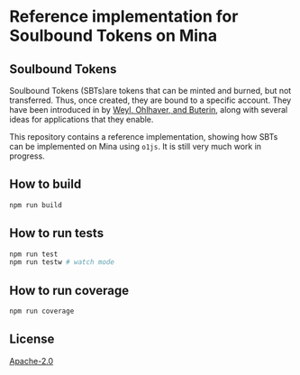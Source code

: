 # Reference implementation for Soulbound Tokens on Mina

## Soulbound Tokens

Soulbound Tokens (SBTs)are tokens that can be minted and burned, but not transferred. Thus, once created, they are bound to a specific account. They have been introduced in by [Weyl, Ohlhaver, and Buterin](https://deliverypdf.ssrn.com/delivery.php?ID=024094113006074084068090083083002102099074018037042059108095065004025006107091098074121060123119021098114124082003091083104116027080071064004069000082112003086113101067062033017010089116112119093027117126025089067099084001096084122028105088089029124073&EXT=pdf&INDEX=TRUE), along with several ideas for applications that they enable.


This repository contains a reference implementation, showing how SBTs  can be implemented on Mina using `o1js`. It is still very much work in progress.


## How to build

```sh
npm run build
```

## How to run tests

```sh
npm run test
npm run testw # watch mode
```

## How to run coverage

```sh
npm run coverage
```

## License

[Apache-2.0](LICENSE)
